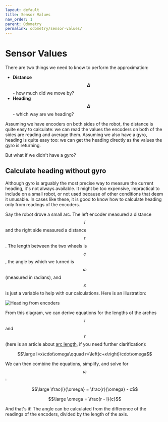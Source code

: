 ```yaml
---
layout: default
title: Sensor Values
nav_order: 1
parent: Odometry
permalink: odometry/sensor-values/
---
```


# Sensor Values
There are two things we need to know to perform the approximation:
- **Distance $$Δ$$** - how much did we move by?
- **Heading $$Δ$$** - which way are we heading?

Assuming we have encoders on both sides of the robot, the distance is quite easy to calculate: we can read the values the encoders on both of the sides are reading and average them. Assuming we also have a gyro, heading is quite easy too: we can get the heading directly as the values the gyro is returning.

But what if we didn't have a gyro?


## Calculate heading without gyro
Although gyro is arguably the most precise way to measure the current heading, it's not always available. It might be too expensive, impractical to include on a small robot, or not used because of other conditions that deem it unusable. In cases like these, it is good to know how to calculate heading only from readings of the encoders.

Say the robot drove a small arc. The left encoder measured a distance $$l$$ and the right side measured a distance $$r$$. The length between the two wheels is $$c$$, the angle by which we turned is $$ω$$ (measured in radians), and $$x$$ is just a variable to help with our calculations. Here is an illustration:

![Heading from encoders]({{site.url}}/assets/images/odometry/heading-from-encoders.png "Heading from encoders")

From this diagram, we can derive equations for the lengths of the arches $$l$$ and $$r$$ (here is an article about [arc length](https://www.mathopenref.com/arclength.html), if you need further clarification):

$$\large l=x\cdot\omega\qquad r=\left(c+x\right)\cdot\omega$$

We can then combine the equations, simplify, and solve for $$ω$$:

$$\large \frac{l}{\omega} = \frac{r}{\omega} - c$$

$$\large \omega = \frac{r - l}{c}$$

And that's it! The angle can be calculated from the difference of the readings of the encoders, divided by the length of the axis.
